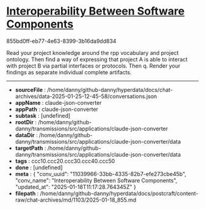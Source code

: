# [Interoperability Between Software Components](https://claude.ai/chat/11039966-33bb-4335-82b7-efe273cbe45b)

855bd0ff-eb77-4e63-8399-3b16da9dd834

Read your project knowledge around the rpp vocabulary and project ontology. Then find a way of expressing that project A is able to interact with project B via partial interfaces or protocols. Then q. Render your findings as separate individual complete artifacts.

---

* **sourceFile** : /home/danny/github-danny/hyperdata/docs/chat-archives/data-2025-01-25-12-45-58/conversations.json
* **appName** : claude-json-converter
* **appPath** : claude-json-converter
* **subtask** : [undefined]
* **rootDir** : /home/danny/github-danny/transmissions/src/applications/claude-json-converter
* **dataDir** : /home/danny/github-danny/transmissions/src/applications/claude-json-converter/data
* **targetPath** : /home/danny/github-danny/transmissions/src/applications/claude-json-converter/data
* **tags** : ccc10.ccc20.ccc30.ccc40.ccc50
* **done** : [undefined]
* **meta** : {
  "conv_uuid": "11039966-33bb-4335-82b7-efe273cbe45b",
  "conv_name": "Interoperability Between Software Components",
  "updated_at": "2025-01-18T11:17:28.764345Z"
}
* **filepath** : /home/danny/github-danny/hyperdata/docs/postcraft/content-raw/chat-archives/md/1103/2025-01-18_855.md